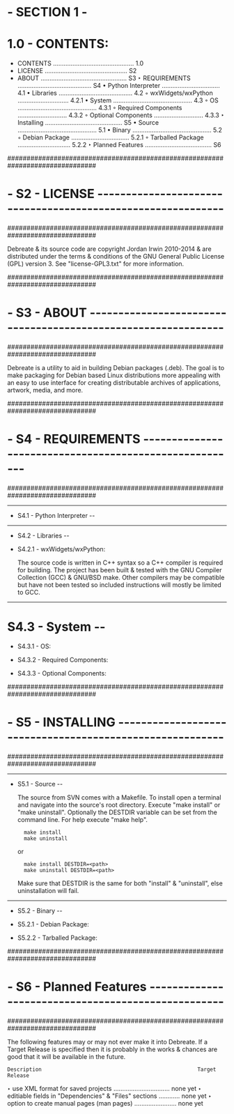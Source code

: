 
# - SECTION 1 -

# 1.0 - CONTENTS:
* CONTENTS .............................................. 1.0
* LICENSE ............................................... S2
* ABOUT ................................................. S3
‣ REQUIREMENTS .......................................... S4
    • Python Interpreter ................................. 4.1
    • Libraries .......................................... 4.2
        ◦ wxWidgets/wxPython ............................. 4.2.1
    • System ............................................. 4.3
        ◦ OS ............................................. 4.3.1
        ◦ Required Components ............................ 4.3.2
        ◦ Optional Components ............................ 4.3.3
‣ Installing ............................................ S5
  • Source ............................................. 5.1
  • Binary ............................................. 5.2
    ◦ Debian Package ................................. 5.2.1
    ◦ Tarballed Package .............................. 5.2.2
‣ Planned Features ...................................... S6
  
  
###############################################################################
# - S2 - LICENSE ------------------------------------------------------------ #
###############################################################################
  
  Debreate & its source code are copyright Jordan Irwin 2010-2014 & are
  distributed under the terms & conditions of the GNU General Public
  License (GPL) version 3. See "license-GPL3.txt" for more information.
  
  
###############################################################################
# - S3 - ABOUT -------------------------------------------------------------- #
###############################################################################
  
  Debreate is a utility to aid in building Debian packages (.deb). The goal is
  to make packaging for Debian based Linux distributions more appealing with an
  easy to use interface for creating distributable archives of applications,
  artwork, media, and more.
  
  
###############################################################################
# - S4 - REQUIREMENTS ------------------------------------------------------- #
###############################################################################
  
_______________________________________________________________________________
- S4.1 - Python Interpreter --
  

_______________________________________________________________________________
- S4.2 - Libraries --
  
- S4.2.1 - wxWidgets/wxPython:
  
  The source code is written in C++ syntax so a C++ compiler is required for
  building. The project has been built & tested with the GNU Compiler
  Collection (GCC) & GNU/BSD make. Other compilers may be compatible but have
  not been tested so included instructions will mostly be limited to GCC.
  
  
_______________________________________________________________________________
# S4.3 - System --
  
- S4.3.1 - OS:
  
  
- S4.3.2 - Required Components:
  
  
- S4.3.3 - Optional Components:
  
  
  
###############################################################################
# - S5 - INSTALLING --------------------------------------------------------- #
###############################################################################
  
_______________________________________________________________________________
- S5.1 - Source --
  
  The source from SVN comes with a Makefile. To install open a terminal and
  navigate into the source's root directory. Execute "make install" or "make
  uninstall". Optionally the DESTDIR variable can be set from the command line.
  For help execute "make help".
  
  		make install
  		make uninstall
  
  or
  
  		make install DESTDIR=<path>
  		make uninstall DESTDIR=<path>
  
  Make sure that DESTDIR is the same for both "install" & "uninstall", else
  uninstallation will fail.
  
_______________________________________________________________________________
- S5.2 - Binary --
  
- S5.2.1 - Debian Package:
  
  
- S5.2.2 - Tarballed Package:
  
  
###############################################################################
# - S6 - Planned Features --------------------------------------------------- #
###############################################################################
  
  The following features may or may not ever make it into Debreate. If a Target
  Release is specified then it is probably in the works & chances are good that
  it will be available in the future.
  
    Description                                                  Target Release
  ‣ use XML format for saved projects ................................ none yet
  ‣ editiable fields in "Dependencies" & "Files" sections ............ none yet
  ‣ option to create manual pages (man pages) ........................ none yet
  